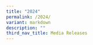 ```yaml
---
title: "2024"
permalink: /2024/
variant: markdown
description: ""
third_nav_title: Media Releases
---
```

